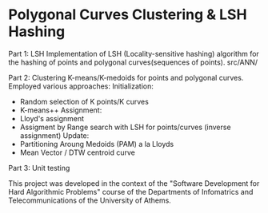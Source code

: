 # Polygonal Curves Clustering & LSH Hashing

Part 1: LSH 
Implementation of LSH (Locality-sensitive hashing) algorithm for the hashing of points and polygonal curves(sequences of points).
src/ANN/

Part 2: Clustering
K-means/K-medoids for points and polygonal curves.
Employed various approaches:
Initialization:
- Random selection of K points/K curves
- K-means++
Assignment:
- Lloyd's assignment
- Assigment by Range search with LSH for points/curves (inverse assignment)
Update:
- Partitioning Aroung Medoids (PAM) a la Lloyds
- Mean Vector / DTW centroid curve

Part 3: Unit testing

This project was developed in the context of the "Software Development for Hard Algorithmic Problems" course of the Departments of Infomatrics and Telecommunications of the University of Athems.
